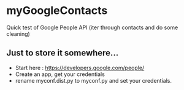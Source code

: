# myGoogleContacts

Quick test of Google People API (iter through contacts and do some cleaning)

## Just to store it somewhere...

* Start here : https://developers.google.com/people/
* Create an app, get your credentials
* rename myconf.dist.py to myconf.py and set your credentials.
